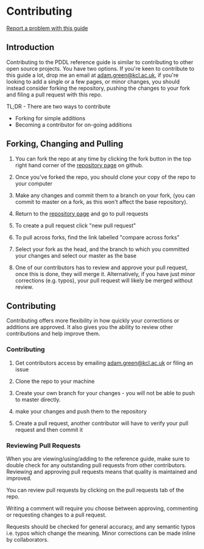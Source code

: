 # Contributing
[Report a problem with this guide](https://github.com/nergmada/pddl-reference/issues/new/choose)
## Introduction
Contributing to the PDDL reference guide is similar to contributing to other open source projects. You have two options. If you're keen to contribute to this guide a lot, drop me an email at adam.green@kcl.ac.uk, if you're looking to add a single or a few pages, or minor changes, you should instead consider forking the repository, pushing the changes to your fork and filing a pull request with this repo.

TL;DR - There are two ways to contribute
- Forking for simple additions
- Becoming a contributor for on-going additions

## Forking, Changing and Pulling
1. You can fork the repo at any time by clicking the fork button in the top right hand corner of the [repository page](https://github.com/nergmada/pddl-reference) on github. 

2. Once you've forked the repo, you should clone your copy of the repo to your computer

3. Make any changes and commit them to a branch on your fork, (you can commit to master on a fork, as this won't affect the base repository).

4. Return to the [repository page](https://github.com/nergmada/pddl-reference) and go to pull requests

5. To create a pull request click "new pull request"

6. To pull across forks, find the link labelled "compare across forks"

7. Select your fork as the head, and the branch to which you committed your changes and select our master as the base

8. One of our contributors has to review and approve your pull request, once this is done, they will merge it. Alternatively, if you have just minor corrections (e.g. typos), your pull request will likely be merged without review.

## Contributing
Contributing offers more flexibility in how quickly your corrections or additions are approved. It also gives you the ability to review other contributions and help improve them. 

### Contributing
1. Get contributors access by emailing adam.green@kcl.ac.uk or filing an issue

2. Clone the repo to your machine

3. Create your own branch for your changes - you will not be able to push to master directly.

4. make your changes and push them to the repository

5. Create a pull request, another contributor will have to verify your pull request and then commit it

### Reviewing Pull Requests
When you are viewing/using/adding to the reference guide, make sure to double check for any outstanding pull requests from other contributors. Reviewing and approving pull requests means that quality is maintained and improved. 

You can review pull requests by clicking on the pull requests tab of the repo.

Writing a comment will require you choose between approving, commenting or requesting changes to a pull request. 

Requests should be checked for general accuracy, and any semantic typos i.e. typos which change the meaning. Minor corrections can be made inline by collaborators.